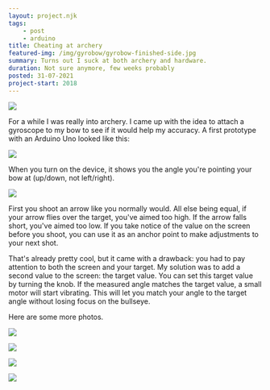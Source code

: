 ```yaml
---
layout: project.njk
tags: 
    - post
    - arduino
title: Cheating at archery
featured-img: /img/gyrobow/gyrobow-finished-side.jpg
summary: Turns out I suck at both archery and hardware.
duration: Not sure anymore, few weeks probably
posted: 31-07-2021
project-start: 2018
---
```


![](/img/gyrobow/gyrobow-finished-side.jpg)


For a while I was really into archery. I came up with the idea to attach a gyroscope to my bow to see if it would help my accuracy. A first prototype with an Arduino Uno looked like this:

![](/img/gyrobow/gyrobow-wip.gif)


When you turn on the device, it shows you the angle you're pointing your bow at (up/down, not left/right).

![](/img/gyrobow/gyrobow-wip-3.jpg)


First you shoot an arrow like you normally would. All else being equal, if your arrow flies over the target, you've aimed too high. If the arrow falls short, you've aimed too low. If you take notice of the value on the screen before you shoot, you can use it as an anchor point to make adjustments to your next shot. 

That's already pretty cool, but it came with a drawback: you had to pay attention to both the screen and your target. My solution was to add a second value to the screen: the target value. You can set this target value by turning the knob. If the measured angle matches the target value, a small motor will start vibrating. This will let you match your angle to the target angle without losing focus on the bullseye.


Here are some more photos.

![](/img/gyrobow/gyrobow-finished-front.jpg)

![](/img/gyrobow/gyrobow-finished-side.jpg)

![](/img/gyrobow/gyrobow-finished-back.jpg)

![](/img/gyrobow/gyrobow-finished-action.jpg)